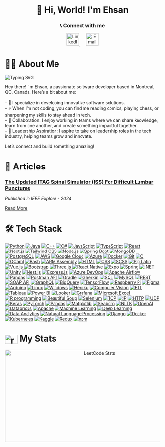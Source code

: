 <!--
**royalblaster/royalblaster** is a ✨ _special_ ✨ repository because its `README.md` (this file) appears on your GitHub profile.

Here are some ideas to get you started:

- 🔭 I’m currently working on ...
- 🌱 I’m currently learning ...
- 👯 I’m looking to collaborate on ...
- 🤔 I’m looking for help with ...
- 💬 Ask me about ...
- 📫 How to reach me: ...
- 😄 Pronouns: ...
- ⚡ Fun fact: ...
-->


<div align="center">
  <h1 align="center"> 👋 Hi, World! I'm Ehsan</h1>

  <h3>📞 Connect with me</h3>
  
  <p>
    <a href="https://www.linkedin.com/in/your-linkedin-profile" target="_blank">
      <img src="https://cdn.jsdelivr.net/gh/devicons/devicon/icons/linkedin/linkedin-original.svg" alt="LinkedIn" width="40" />
    </a>
    <a href="mailto:your.email@example.com" target="_blank" style="margin-left: 20px;">
      <img src="https://cdn-icons-png.flaticon.com/512/732/732200.png" alt="Email" width="40" />
    </a>
  </p>
</div>


# 👩‍💻 About Me

![Typing SVG](https://readme-typing-svg.herokuapp.com?font=Fira+Code&pause=1000&color=36BCF7&width=900&lines=Full-Stack+Software+Developer;Aspiring+Machine+Learning+Engineer;Up-and-Coming+Data+Analyst;Leader;Lifelong+Learner;Passionate+About+Leveraging+Data+to+Solve+Real-World+Problems;Team+Player+%26+Collaborator;Committed+to+Self-Improvement;Eager+to+Create+Meaningful+Impact)


<p align="left">
  Hey there! I'm Ehsan, a passionate software developer based in Montreal, QC, Canada. Here’s a bit about me: <br><br>
  - 🔭 I specialize in developing innovative software solutions. <br>
  - ⚡ When I’m not coding, you can find me reading comics, playing chess, or sharpening my skills to stay ahead in tech. <br>
  - 🤝 Collaboration: I enjoy working in teams where we can share knowledge, learn from one another, and create something impactful together. <br>
  - 🌟 Leadership Aspiration: I aspire to take on leadership roles in the tech industry, helping teams grow and innovate. <br><br>
  Let’s connect and build something amazing!
</p>


# 📝 Articles

### [The Updated ITAG Spinal Simulator (ISS) For Difficult Lumbar Punctures](https://ieeexplore.ieee.org/document/10782842)
*Published in IEEE Explore - 2024*

[Read More](https://ieeexplore.ieee.org/document/10782842)




# 🛠 Tech Stack

<p>
  <a href="https://www.python.org/" target="_blank"><img alt="Python" src="https://img.shields.io/badge/-Python-3776AB?style=flat-square&logo=python&logoColor=white" /></a>
  <a href="https://www.java.com/" target="_blank"><img alt="Java" src="https://img.shields.io/badge/-Java-007396?style=flat-square&logo=java&logoColor=white" /></a>
  <a href="https://isocpp.org/" target="_blank"><img alt="C++" src="https://img.shields.io/badge/-C++-00599C?style=flat-square&logo=c%2B%2B&logoColor=white" /></a>
  <a href="https://learn.microsoft.com/en-us/dotnet/csharp/" target="_blank"><img alt="C#" src="https://img.shields.io/badge/-C%23-239120?style=flat-square&logo=c-sharp&logoColor=white" /></a>
  <a href="https://developer.mozilla.org/en-US/docs/Web/JavaScript" target="_blank"><img alt="JavaScript" src="https://img.shields.io/badge/-JavaScript-F7DF1E?style=flat-square&logo=javascript&logoColor=black" /></a>
  <a href="https://www.typescriptlang.org/" target="_blank"><img alt="TypeScript" src="https://img.shields.io/badge/-TypeScript-007ACC?style=flat-square&logo=typescript&logoColor=white" /></a>
  <a href="https://react.dev/" target="_blank"><img alt="React" src="https://img.shields.io/badge/-React-45b8d8?style=flat-square&logo=react&logoColor=white" /></a>
  <a href="https://nextjs.org/" target="_blank"><img alt="Next.js" src="https://img.shields.io/badge/-Next.js-000000?style=flat-square&logo=nextdotjs&logoColor=white" /></a>
  <a href="https://tailwindcss.com/" target="_blank"><img alt="Tailwind CSS" src="https://img.shields.io/badge/-Tailwind_CSS-38B2AC?style=flat-square&logo=tailwind-css&logoColor=white" /></a>
  <a href="https://nodejs.org/" target="_blank"><img alt="Node.js" src="https://img.shields.io/badge/-Node.js-43853d?style=flat-square&logo=node.js&logoColor=white" /></a>
  <a href="https://spring.io/projects/spring-boot" target="_blank"><img alt="Spring Boot" src="https://img.shields.io/badge/-Spring%20Boot-6DB33F?style=flat-square&logo=spring-boot&logoColor=white" /></a>
  <a href="https://www.mongodb.com/" target="_blank"><img alt="MongoDB" src="https://img.shields.io/badge/-MongoDB-13aa52?style=flat-square&logo=mongodb&logoColor=white" /></a>
  <a href="https://www.postgresql.org/" target="_blank"><img alt="PostgreSQL" src="https://img.shields.io/badge/-PostgreSQL-336791?style=flat-square&logo=postgresql&logoColor=white" /></a>
  <a href="https://aws.amazon.com/" target="_blank"><img alt="AWS" src="https://img.shields.io/badge/-AWS-232F3E?style=flat-square&logo=amazon-aws&logoColor=white" /></a>
  <a href="https://cloud.google.com/" target="_blank"><img alt="Google Cloud" src="https://img.shields.io/badge/-Google%20Cloud-4285F4?style=flat-square&logo=google-cloud&logoColor=white" /></a>
  <a href="https://azure.microsoft.com/" target="_blank"><img alt="Azure" src="https://img.shields.io/badge/-Azure-0078D4?style=flat-square&logo=microsoft-azure&logoColor=white" /></a>
  <a href="https://www.docker.com/" target="_blank"><img alt="Docker" src="https://img.shields.io/badge/-Docker-2496ED?style=flat-square&logo=docker&logoColor=white" /></a>
  <a href="https://git-scm.com/" target="_blank"><img alt="Git" src="https://img.shields.io/badge/-Git-F05032?style=flat-square&logo=git&logoColor=white" /></a>
  <a href="https://devdocs.io/c/" target="_blank"><img alt="C" src="https://img.shields.io/badge/-C-A8B9CC?style=flat-square&logo=c&logoColor=white" /></a>
  <a href="https://ocaml.org/" target="_blank"><img alt="OCaml" src="https://img.shields.io/badge/-OCaml-3B6AA0?style=flat-square&logo=ocaml&logoColor=white" /></a>
  <a href="https://www.gnu.org/software/bash/" target="_blank"><img alt="Bash" src="https://img.shields.io/badge/-Bash-4EAA25?style=flat-square&logo=gnu-bash&logoColor=white" /></a>
  <a href="https://developer.arm.com/documentation/107829/0200/Assembly-language-basics" target="_blank"><img alt="ARM Assembly" src="https://img.shields.io/badge/-ARM%20Assembly-A3AA00?style=flat-square&logo=arm&logoColor=white" /></a>
  <a href="https://developer.mozilla.org/en-US/docs/Web/HTML" target="_blank"><img alt="HTML" src="https://img.shields.io/badge/-HTML-E34F26?style=flat-square&logo=html5&logoColor=white" /></a>
  <a href="https://developer.mozilla.org/en-US/docs/Web/CSS" target="_blank"><img alt="CSS" src="https://img.shields.io/badge/-CSS-1572B6?style=flat-square&logo=css3&logoColor=white" /></a>
  <a href="https://sass-lang.com/" target="_blank"><img alt="SCSS" src="https://img.shields.io/badge/-SCSS-CC6699?style=flat-square&logo=sass&logoColor=white" /></a>
  <a href="https://pig.apache.org/docs/latest/index.html" target="_blank"><img alt="Pig Latin" src="https://img.shields.io/badge/-Pig%20Latin-FFDB58?style=flat-square&logo=pig&logoColor=black" /></a>
  <a href="https://vuejs.org/" target="_blank"><img alt="Vue.js" src="https://img.shields.io/badge/-Vue.js-4FC08D?style=flat-square&logo=vue.js&logoColor=white" /></a>
  <a href="https://getbootstrap.com/" target="_blank"><img alt="Bootstrap" src="https://img.shields.io/badge/-Bootstrap-7952B3?style=flat-square&logo=bootstrap&logoColor=white" /></a>
  <a href="https://threejs.org/" target="_blank"><img alt="Three.js" src="https://img.shields.io/badge/-Three.js-000000?style=flat-square&logo=three.js&logoColor=white" /></a>
  <a href="https://reactnative.dev/" target="_blank"><img alt="React Native" src="https://img.shields.io/badge/-React%20Native-61DAFB?style=flat-square&logo=react&logoColor=white" /></a>
  <a href="https://expo.dev/" target="_blank"><img alt="Expo" src="https://img.shields.io/badge/-Expo-000020?style=flat-square&logo=expo&logoColor=white" /></a>
  <a href="https://spring.io/" target="_blank"><img alt="Spring" src="https://img.shields.io/badge/-Spring-6DB33F?style=flat-square&logo=spring&logoColor=white" /></a>
  <a href="https://dotnet.microsoft.com/" target="_blank"><img alt=".NET" src="https://img.shields.io/badge/-NET-512BD4?style=flat-square&logo=.net&logoColor=white" /></a>
  <a href="https://unity.com/" target="_blank"><img alt="Unity" src="https://img.shields.io/badge/-Unity-000000?style=flat-square&logo=unity&logoColor=white" /></a>
  <a href="https://nestjs.com/" target="_blank"><img alt="Nest.js" src="https://img.shields.io/badge/-Nest.js-E0234E?style=flat-square&logo=nestjs&logoColor=white" /></a>
  <a href="https://expressjs.com/" target="_blank"><img alt="Express.js" src="https://img.shields.io/badge/-Express.js-000000?style=flat-square&logo=express&logoColor=white" /></a>
  <a href="https://azure.microsoft.com/" target="_blank"><img alt="Azure DevOps" src="https://img.shields.io/badge/-Azure%20DevOps-0078D4?style=flat-square&logo=microsoft-azure&logoColor=white" /></a>
  <a href="https://airflow.apache.org/" target="_blank"><img alt="Apache Airflow" src="https://img.shields.io/badge/-Apache%20Airflow-017CEE?style=flat-square&logo=apache-airflow&logoColor=white" /></a>
  <a href="https://pandas.pydata.org/" target="_blank"><img alt="Pandas" src="https://img.shields.io/badge/-Pandas-150458?style=flat-square&logo=pandas&logoColor=white" /></a>
  <a href="https://www.postman.com/" target="_blank"><img alt="Postman API" src="https://img.shields.io/badge/-Postman-FF6C37?style=flat-square&logo=postman&logoColor=white" /></a>
  <a href="https://gradle.org/" target="_blank"><img alt="Gradle" src="https://img.shields.io/badge/-Gradle-02303A?style=flat-square&logo=gradle&logoColor=white" /></a>
  <a href="https://cucumber.io/docs/gherkin/reference/" target="_blank"><img alt="Gherkin" src="https://img.shields.io/badge/-Gherkin-5B8D22?style=flat-square&logo=cucumber&logoColor=white" /></a>
  <a href="https://docs.data.world/documentation/sql/concepts/basic/intro.html" target="_blank"><img alt="SQL" src="https://img.shields.io/badge/-SQL-4479A1?style=flat-square&logo=mysql&logoColor=white" /></a>
  <a href="https://www.mysql.com/" target="_blank"><img alt="MySQL" src="https://img.shields.io/badge/-MySQL-4479A1?style=flat-square&logo=mysql&logoColor=white" /></a>
  <a href="https://restfulapi.net/" target="_blank"><img alt="REST" src="https://img.shields.io/badge/-REST-00B4B4?style=flat-square&logo=rest&logoColor=white" /></a>
  <a href="https://www.soapui.org/" target="_blank"><img alt="SOAP API" src="https://img.shields.io/badge/-SOAP%20API-1C6F99?style=flat-square&logo=soapui&logoColor=white" /></a>
  <a href="https://graphql.org/" target="_blank"><img alt="GraphQL" src="https://img.shields.io/badge/-GraphQL-E10098?style=flat-square&logo=graphql&logoColor=white" /></a>
  <a href="https://cloud.google.com/bigquery" target="_blank"><img alt="BigQuery" src="https://img.shields.io/badge/-BigQuery-00B5E2?style=flat-square&logo=google-cloud&logoColor=white" /></a>
  <a href="https://www.tensorflow.org/" target="_blank"><img alt="TensorFlow" src="https://img.shields.io/badge/-TensorFlow-FF6F00?style=flat-square&logo=tensorflow&logoColor=white" /></a>
  <a href="https://www.raspberrypi.org/" target="_blank"><img alt="Raspberry Pi" src="https://img.shields.io/badge/-Raspberry%20Pi-A22846?style=flat-square&logo=raspberrypi&logoColor=white" /></a>
  <a href="https://www.figma.com/" target="_blank"><img alt="Figma" src="https://img.shields.io/badge/-Figma-F24E1E?style=flat-square&logo=figma&logoColor=white" /></a>
  <a href="https://www.arduino.cc/" target="_blank"><img alt="Arduino" src="https://img.shields.io/badge/-Arduino-00979D?style=flat-square&logo=arduino&logoColor=white" /></a>
  <a href="https://www.linux.org/" target="_blank"><img alt="Linux" src="https://img.shields.io/badge/-Linux-FCC624?style=flat-square&logo=linux&logoColor=black" /></a>
  <a href="https://www.microsoft.com/en-us/windows" target="_blank"><img alt="Windows" src="https://img.shields.io/badge/-Windows-0078D6?style=flat-square&logo=windows&logoColor=white" /></a>
  <a href="https://www.heroku.com/" target="_blank"><img alt="Heroku" src="https://img.shields.io/badge/-Heroku-430098?style=flat-square&logo=heroku&logoColor=white" /></a>
  <a href="https://azure.microsoft.com/en-us/resources/cloud-computing-dictionary/what-is-computer-vision#object-classification" target="_blank"><img alt="Computer Vision" src="https://img.shields.io/badge/-Computer%20Vision-0094D6?style=flat-square&logo=computer-vision&logoColor=white" /></a>
  <a href="https://aws.amazon.com/what-is/etl/" target="_blank"><img alt="ETL" src="https://img.shields.io/badge/-ETL-DAF7A6?style=flat-square&logo=etl&logoColor=black" /></a>
  <a href="https://www.tableau.com/" target="_blank"><img alt="Tableau" src="https://img.shields.io/badge/-Tableau-E97627?style=flat-square&logo=tableau&logoColor=white" /></a>
  <a href="https://powerbi.microsoft.com/" target="_blank"><img alt="Power BI" src="https://img.shields.io/badge/-Power%20BI-FFBF00?style=flat-square&logo=powerbi&logoColor=black" /></a>
  <a href="https://looker.com/" target="_blank"><img alt="Looker" src="https://img.shields.io/badge/-Looker-0070F3?style=flat-square&logo=looker&logoColor=white" /></a>
  <a href="https://grafana.com/" target="_blank"><img alt="Grafana" src="https://img.shields.io/badge/-Grafana-6B6F7C?style=flat-square&logo=grafana&logoColor=white" /></a>
  <a href="https://www.microsoft.com/en-us/microsoft-365/excel" target="_blank"><img alt="Microsoft Excel" src="https://img.shields.io/badge/-Excel-217346?style=flat-square&logo=microsoft-excel&logoColor=white" /></a>
  <a href="https://www.r-project.org/" target="_blank"><img alt="R programming" src="https://img.shields.io/badge/-R%20programming-276DC3?style=flat-square&logo=r&logoColor=white" /></a>
  <a href="https://www.crummy.com/software/BeautifulSoup/bs4/doc/" target="_blank"><img alt="Beautiful Soup" src="https://img.shields.io/badge/-Beautiful%20Soup-F2A900?style=flat-square&logo=beautiful-soup&logoColor=white" /></a>
  <a href="https://www.selenium.dev/" target="_blank"><img alt="Selenium" src="https://img.shields.io/badge/-Selenium-43B02A?style=flat-square&logo=selenium&logoColor=white" /></a>
  <a href="https://www.ibm.com/docs/fi/aix/7.2?topic=protocol-tcpip-protocols" target="_blank"><img alt="TCP" src="https://img.shields.io/badge/-TCP-0A72A1?style=flat-square&logo=tcp&logoColor=white" /></a>
  <a href="https://www.ibm.com/docs/fi/aix/7.2?topic=protocol-tcpip-protocols" target="_blank"><img alt="IP" src="https://img.shields.io/badge/-IP-FF5722?style=flat-square&logo=ip&logoColor=white" /></a>
  <a href="https://devdocs.io/http/" target="_blank"><img alt="HTTP" src="https://img.shields.io/badge/-HTTP-008C76?style=flat-square&logo=http&logoColor=white" /></a>
  <a href="https://www.ibm.com/docs/en/aix/7.1?topic=protocols-user-datagram-protocol" target="_blank"><img alt="UDP" src="https://img.shields.io/badge/-UDP-FF0000?style=flat-square&logo=udp&logoColor=white" /></a>
  <a href="https://keras.io/" target="_blank"><img alt="Keras" src="https://img.shields.io/badge/-Keras-D00000?style=flat-square&logo=keras&logoColor=white" /></a>
  <a href="https://www.pytorch.org/" target="_blank"><img alt="PyTorch" src="https://img.shields.io/badge/-PyTorch-EE4C2C?style=flat-square&logo=pytorch&logoColor=white" /></a>
  <a href="https://pandas.pydata.org/" target="_blank"><img alt="Pandas" src="https://img.shields.io/badge/-Pandas-150458?style=flat-square&logo=pandas&logoColor=white" /></a>
  <a href="https://matplotlib.org/" target="_blank"><img alt="Matplotlib" src="https://img.shields.io/badge/-Matplotlib-000000?style=flat-square&logo=matplotlib&logoColor=white" /></a>
  <a href="https://seaborn.pydata.org/" target="_blank"><img alt="Seaborn" src="https://img.shields.io/badge/-Seaborn-FF91A4?style=flat-square&logo=seaborn&logoColor=white" /></a>
  <a href="https://www.nltk.org/" target="_blank"><img alt="NLTK" src="https://img.shields.io/badge/-NLTK-1E7C8C?style=flat-square&logo=nltk&logoColor=white" /></a>
  <a href="https://www.openai.com/" target="_blank"><img alt="OpenAI" src="https://img.shields.io/badge/-OpenAI-00A4B8?style=flat-square&logo=openai&logoColor=white" /></a>
  <a href="https://www.databricks.com/" target="_blank"><img alt="Databricks" src="https://img.shields.io/badge/-Databricks-FF5733?style=flat-square&logo=databricks&logoColor=white" /></a>
  <a href="https://www.apache.org/" target="_blank"><img alt="Apache" src="https://img.shields.io/badge/-Apache-3E6E3E?style=flat-square&logo=apache&logoColor=white" /></a>
  <a href="https://scikit-learn.org/" target="_blank"><img alt="Machine Learning" src="https://img.shields.io/badge/-Machine%20Learning-F7931E?style=flat-square&logo=scikit-learn&logoColor=white" /></a>
  <a href="https://scikit-learn.org/" target="_blank"><img alt="Deep Learning" src="https://img.shields.io/badge/-Deep%20Learning-FF6F00?style=flat-square&logo=tensorflow&logoColor=white" /></a>
  <a href="https://www.coursera.org/professional-certificates/google-data-analytics" target="_blank"><img alt="Data Analytics" src="https://img.shields.io/badge/-Data%20Analytics-150458?style=flat-square&logo=pandas&logoColor=white" /></a>
  <a href="https://www.nltk.org/" target="_blank"><img alt="Natural Language Processing" src="https://img.shields.io/badge/-NLP-1E7C8C?style=flat-square&logo=nltk&logoColor=white" /></a>
  <a href="https://www.djangoproject.com/" target="_blank"><img alt="Django" src="https://img.shields.io/badge/-Django-092E20?style=flat-square&logo=django&logoColor=white" /></a>
  <a href="https://www.docker.com/" target="_blank"><img alt="Docker" src="https://img.shields.io/badge/-Docker-2496ED?style=flat-square&logo=docker&logoColor=white" /></a>
  <a href="https://kubernetes.io/" target="_blank"><img alt="Kubernetes" src="https://img.shields.io/badge/-Kubernetes-326CE5?style=flat-square&logo=kubernetes&logoColor=white" /></a>
  <a href="https://www.kaggle.com/" target="_blank"><img alt="Kaggle" src="https://img.shields.io/badge/-Kaggle-20BEFF?style=flat-square&logo=kaggle&logoColor=white" /></a>
  <a href="https://react-redux.js.org/" target="_blank"><img alt="Redux" src="https://img.shields.io/badge/-Redux-764ABC?style=flat-square&logo=redux&logoColor=white" /></a>
  <a href="https://www.npmjs.com/" target="_blank"><img alt="npm" src="https://img.shields.io/badge/-npm-CB3837?style=flat-square&logo=npm&logoColor=white" /></a>
</p>


<h1 align="left"> <a href="https://www.leetcode.com/royalblaster" target="blank"><img align="center" src="https://raw.githubusercontent.com/rahuldkjain/github-profile-readme-generator/master/src/images/icons/Social/leet-code.svg" alt="royalblaster" height="30" width="40" /></a>   My Stats </h1>


<div align="center">
  <a href="https://leetcode.com/royalblaster/">
    <img src="https://leetcard.jacoblin.cool/royalblaster?theme=dark&font=Source%20Code%20Pro" alt="LeetCode Stats" width="600" height="300">
  </a>
</div>


